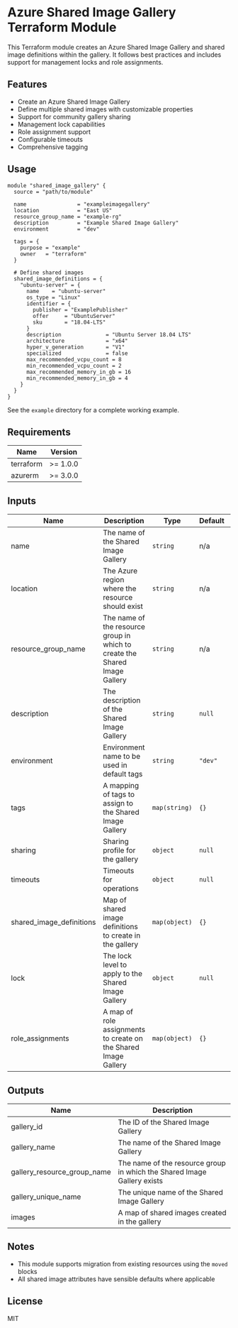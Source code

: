 # Azure Shared Image Gallery Terraform Module

This Terraform module creates an Azure Shared Image Gallery and shared image definitions within the gallery. It follows best practices and includes support for management locks and role assignments.

## Features

- Create an Azure Shared Image Gallery
- Define multiple shared images with customizable properties
- Support for community gallery sharing
- Management lock capabilities
- Role assignment support
- Configurable timeouts
- Comprehensive tagging

## Usage

```hcl
module "shared_image_gallery" {
  source = "path/to/module"

  name                = "exampleimagegallery"
  location            = "East US"
  resource_group_name = "example-rg"
  description         = "Example Shared Image Gallery"
  environment         = "dev"
  
  tags = {
    purpose = "example"
    owner   = "terraform"
  }

  # Define shared images
  shared_image_definitions = {
    "ubuntu-server" = {
      name    = "ubuntu-server"
      os_type = "Linux"
      identifier = {
        publisher = "ExamplePublisher"
        offer     = "UbuntuServer"
        sku       = "18.04-LTS"
      }
      description              = "Ubuntu Server 18.04 LTS"
      architecture             = "x64"
      hyper_v_generation       = "V1"
      specialized              = false
      max_recommended_vcpu_count = 8
      min_recommended_vcpu_count = 2
      max_recommended_memory_in_gb = 16
      min_recommended_memory_in_gb = 4
    }
  }
}
```

See the `example` directory for a complete working example.

## Requirements

| Name | Version |
|------|---------|
| terraform | >= 1.0.0 |
| azurerm | >= 3.0.0 |

## Inputs

| Name | Description | Type | Default | Required |
|------|-------------|------|---------|:--------:|
| name | The name of the Shared Image Gallery | `string` | n/a | yes |
| location | The Azure region where the resource should exist | `string` | n/a | yes |
| resource_group_name | The name of the resource group in which to create the Shared Image Gallery | `string` | n/a | yes |
| description | The description of the Shared Image Gallery | `string` | `null` | no |
| environment | Environment name to be used in default tags | `string` | `"dev"` | no |
| tags | A mapping of tags to assign to the Shared Image Gallery | `map(string)` | `{}` | no |
| sharing | Sharing profile for the gallery | `object` | `null` | no |
| timeouts | Timeouts for operations | `object` | `null` | no |
| shared_image_definitions | Map of shared image definitions to create in the gallery | `map(object)` | `{}` | no |
| lock | The lock level to apply to the Shared Image Gallery | `object` | `null` | no |
| role_assignments | A map of role assignments to create on the Shared Image Gallery | `map(object)` | `{}` | no |

## Outputs

| Name | Description |
|------|-------------|
| gallery_id | The ID of the Shared Image Gallery |
| gallery_name | The name of the Shared Image Gallery |
| gallery_resource_group_name | The name of the resource group in which the Shared Image Gallery exists |
| gallery_unique_name | The unique name of the Shared Image Gallery |
| images | A map of shared images created in the gallery |

## Notes

- This module supports migration from existing resources using the `moved` blocks
- All shared image attributes have sensible defaults where applicable

## License

MIT
